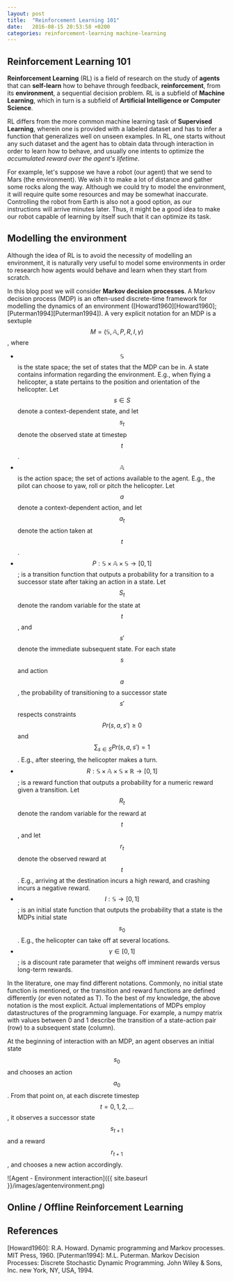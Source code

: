 ```yaml
---
layout: post
title:  "Reinforcement Learning 101"
date:   2016-08-15 20:53:58 +0200
categories: reinforcement-learning machine-learning
---
```



## Reinforcement Learning 101 ##

**Reinforcement Learning** (RL) is a field of research on the study of **agents** that can **self-learn** how to behave through feedback, **reinforcement**, from its **environment**, a sequential decision problem. RL is a subfield of **Machine Learning**, which in turn is a subfield of **Artificial Intelligence or Computer Science**. 

RL differs from the more common machine learning task of **Supervised Learning**, wherein one is provided with a labeled dataset and has to infer a function that generalizes well on unseen examples. In RL, one starts without any such dataset and the agent has to obtain data through interaction in order to learn how to behave, and usually one intents to optimize the *accumulated reward over the agent's lifetime*.

For example, let's suppose we have a robot (our agent) that we send to Mars (the environment). We wish it to make a lot of distance and gather some rocks along the way. Although we could try to model the environment, it will require quite some resources and may be somewhat inaccurate. Controlling the robot from Earth is also not a good option, as our instructions will arrive minutes later. Thus, it might be a good idea to make our robot capable of learning by itself such that it can optimize its task.



## Modelling the environment ##

Although the idea of RL is to avoid the necessity of modelling an environment, it is naturally very useful to model some environments in order to research how agents would behave and learn when they start from scratch. 

In this blog post we will consider **Markov decision processes**. A Markov decision process (MDP) is an often-used discrete-time framework for modelling the dynamics of an environment ([Howard1960][Howard1960]; [Puterman1994][Puterman1994]). A very explicit notation for an MDP is a sextuple $$M = (\mathbb{S}, \mathbb{A}, P, R, I, \gamma)$$, where


- $$\mathbb{S}$$ is the state space; the set of states that the MDP can be in. A state contains information regarding the environment. E.g., when flying a helicopter, a state pertains to the position and orientation of the helicopter. Let $$s \in S$$ denote a context-dependent state, and let $$s_t$$ denote the observed state at timestep $$t$$.
- $$\mathbb{A}$$ is the action space; the set of actions available to the agent. E.g., the pilot can choose to yaw, roll or pitch the helicopter. Let $$a$$ denote a context-dependent action, and let $$a_t$$ denote the action taken at $$t$$.
- $$P : \mathbb{S} \times \mathbb{A} \times \mathbb{S} \to [0, 1]$$; is a transition function that outputs a probability for a transition to a successor state after taking an action in a state. Let $$S_t$$ denote the random variable for the state at $$t$$, and $$s'$$ denote the immediate subsequent state. For each state $$s$$ and action $$a$$, the probability of transitioning to a successor state $$s'$$ respects constraints $$Pr(s,a,s') \geq 0$$ and $$\sum_{s \in S} Pr(s,a,s') = 1$$. E.g., after steering, the helicopter makes a turn.
- $$R : \mathbb{S} \times \mathbb{A} \times \mathbb{S} \times \mathbb{R} \to [0, 1]$$; is a reward function that outputs a probability for a numeric reward given a transition. Let $$R_t$$ denote the random variable for the reward at $$t$$, and let $$r_t$$ denote the observed reward at $$t$$. E.g., arriving at the destination incurs a high reward, and crashing incurs a negative reward.
- $$I : \mathbb{S} \to [0, 1]$$; is an initial state function that outputs the probability that a state is the MDPs initial state $$s_0$$. E.g., the helicopter can take off at several locations.
- $$\gamma \in [0, 1]$$; is a discount rate parameter that weighs off imminent rewards versus long-term rewards.

In the literature, one may find different notations. Commonly, no initial state function is mentioned, or the transition and reward functions are defined differently (or even notated as T). To the best of my knowledge, the above notation is the most explicit. Actual implementations of MDPs employ datastructures of the programming language. For example, a numpy matrix with values between 0 and 1 describe the transition of a state-action pair (row) to a subsequent state (column).


At the beginning of interaction with an MDP, an agent observes an initial state $$s_0$$ and chooses an action $$a_0$$. From that point on, at each discrete timestep $$t = 0, 1, 2, \dots$$, it observes a successor state $$s_{t+1}$$ and a reward $$r_{t+1}$$, and chooses a new action accordingly.


![Agent - Environment interaction]({{ site.baseurl }}/images/agentenvironment.png)




## Online / Offline Reinforcement Learning ##




## References
[Howard1960]: R.A. Howard. Dynamic programming and Markov processes. MIT Press, 1960.
[Puterman1994]: M.L. Puterman. Markov Decision Processes: Discrete Stochastic Dynamic Programming. John Wiley & Sons, Inc. new York, NY, USA, 1994.

